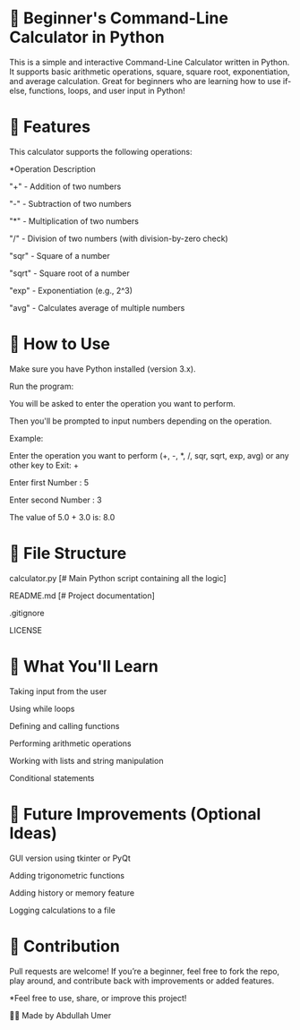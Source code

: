 # 🧮 Beginner's Command-Line Calculator in Python
This is a simple and interactive Command-Line Calculator written in Python. It supports basic arithmetic operations, square, square root, exponentiation, and average calculation. Great for beginners who are learning how to use if-else, functions, loops, and user input in Python!

# 🤖 Features
This calculator supports the following operations:

*Operation	Description

"+"    -    Addition of two numbers
    
"-"	   -    Subtraction of two numbers
  
"*"	   -    Multiplication of two numbers

"/"    -    Division of two numbers (with division-by-zero check)

"sqr"	 -    Square of a number

"sqrt" -    Square root of a number

"exp"	 -    Exponentiation (e.g., 2^3)

"avg"	 -    Calculates average of multiple numbers

# 🤺 How to Use
Make sure you have Python installed (version 3.x).

Run the program:

You will be asked to enter the operation you want to perform.

Then you'll be prompted to input numbers depending on the operation.

Example:

Enter the operation you want to perform (+, -, *, /, sqr, sqrt, exp, avg) or any other key to Exit: +

Enter first Number : 5

Enter second Number : 3

The value of 5.0 + 3.0 is: 8.0

# 📁 File Structure

calculator.py    [# Main Python script containing all the logic]

README.md        [# Project documentation]

.gitignore

LICENSE

# 🧠 What You'll Learn
Taking input from the user

Using while loops

Defining and calling functions

Performing arithmetic operations

Working with lists and string manipulation

Conditional statements

# 📌 Future Improvements (Optional Ideas)
GUI version using tkinter or PyQt

Adding trigonometric functions

Adding history or memory feature

Logging calculations to a file

# 🤝 Contribution
Pull requests are welcome! If you’re a beginner, feel free to fork the repo, play around, and contribute back with improvements or added features.

*Feel free to use, share, or improve this project!

👨‍💻 Made by Abdullah Umer
